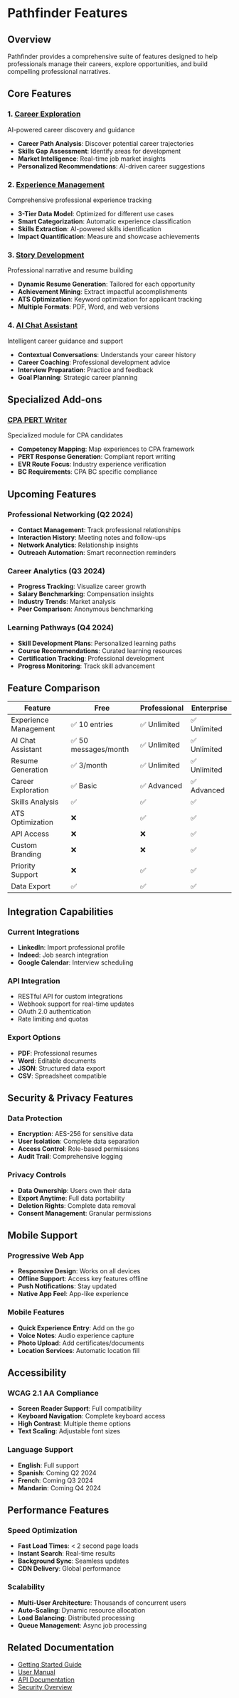 # Pathfinder Features

## Overview

Pathfinder provides a comprehensive suite of features designed to help professionals manage their careers, explore opportunities, and build compelling professional narratives.

## Core Features

### 1. [Career Exploration](./career-exploration.md)
AI-powered career discovery and guidance
- **Career Path Analysis**: Discover potential career trajectories
- **Skills Gap Assessment**: Identify areas for development
- **Market Intelligence**: Real-time job market insights
- **Personalized Recommendations**: AI-driven career suggestions

### 2. [Experience Management](./experience-management.md)
Comprehensive professional experience tracking
- **3-Tier Data Model**: Optimized for different use cases
- **Smart Categorization**: Automatic experience classification
- **Skills Extraction**: AI-powered skills identification
- **Impact Quantification**: Measure and showcase achievements

### 3. [Story Development](./story-development.md)
Professional narrative and resume building
- **Dynamic Resume Generation**: Tailored for each opportunity
- **Achievement Mining**: Extract impactful accomplishments
- **ATS Optimization**: Keyword optimization for applicant tracking
- **Multiple Formats**: PDF, Word, and web versions

### 4. [AI Chat Assistant](./ai-chat-assistant.md)
Intelligent career guidance and support
- **Contextual Conversations**: Understands your career history
- **Career Coaching**: Professional development advice
- **Interview Preparation**: Practice and feedback
- **Goal Planning**: Strategic career planning

## Specialized Add-ons

### [CPA PERT Writer](./cpa-pert-writer.md)
Specialized module for CPA candidates
- **Competency Mapping**: Map experiences to CPA framework
- **PERT Response Generation**: Compliant report writing
- **EVR Route Focus**: Industry experience verification
- **BC Requirements**: CPA BC specific compliance

## Upcoming Features

### Professional Networking (Q2 2024)
- **Contact Management**: Track professional relationships
- **Interaction History**: Meeting notes and follow-ups
- **Network Analytics**: Relationship insights
- **Outreach Automation**: Smart reconnection reminders

### Career Analytics (Q3 2024)
- **Progress Tracking**: Visualize career growth
- **Salary Benchmarking**: Compensation insights
- **Industry Trends**: Market analysis
- **Peer Comparison**: Anonymous benchmarking

### Learning Pathways (Q4 2024)
- **Skill Development Plans**: Personalized learning paths
- **Course Recommendations**: Curated learning resources
- **Certification Tracking**: Professional development
- **Progress Monitoring**: Track skill advancement

## Feature Comparison

| Feature | Free | Professional | Enterprise |
|---------|------|--------------|------------|
| Experience Management | ✅ 10 entries | ✅ Unlimited | ✅ Unlimited |
| AI Chat Assistant | ✅ 50 messages/month | ✅ Unlimited | ✅ Unlimited |
| Resume Generation | ✅ 3/month | ✅ Unlimited | ✅ Unlimited |
| Career Exploration | ✅ Basic | ✅ Advanced | ✅ Advanced |
| Skills Analysis | ✅ | ✅ | ✅ |
| ATS Optimization | ❌ | ✅ | ✅ |
| API Access | ❌ | ❌ | ✅ |
| Custom Branding | ❌ | ❌ | ✅ |
| Priority Support | ❌ | ✅ | ✅ |
| Data Export | ✅ | ✅ | ✅ |

## Integration Capabilities

### Current Integrations
- **LinkedIn**: Import professional profile
- **Indeed**: Job search integration
- **Google Calendar**: Interview scheduling

### API Integration
- RESTful API for custom integrations
- Webhook support for real-time updates
- OAuth 2.0 authentication
- Rate limiting and quotas

### Export Options
- **PDF**: Professional resumes
- **Word**: Editable documents
- **JSON**: Structured data export
- **CSV**: Spreadsheet compatible

## Security & Privacy Features

### Data Protection
- **Encryption**: AES-256 for sensitive data
- **User Isolation**: Complete data separation
- **Access Control**: Role-based permissions
- **Audit Trail**: Comprehensive logging

### Privacy Controls
- **Data Ownership**: Users own their data
- **Export Anytime**: Full data portability
- **Deletion Rights**: Complete data removal
- **Consent Management**: Granular permissions

## Mobile Support

### Progressive Web App
- **Responsive Design**: Works on all devices
- **Offline Support**: Access key features offline
- **Push Notifications**: Stay updated
- **Native App Feel**: App-like experience

### Mobile Features
- **Quick Experience Entry**: Add on the go
- **Voice Notes**: Audio experience capture
- **Photo Upload**: Add certificates/documents
- **Location Services**: Automatic location fill

## Accessibility

### WCAG 2.1 AA Compliance
- **Screen Reader Support**: Full compatibility
- **Keyboard Navigation**: Complete keyboard access
- **High Contrast**: Multiple theme options
- **Text Scaling**: Adjustable font sizes

### Language Support
- **English**: Full support
- **Spanish**: Coming Q2 2024
- **French**: Coming Q3 2024
- **Mandarin**: Coming Q4 2024

## Performance Features

### Speed Optimization
- **Fast Load Times**: < 2 second page loads
- **Instant Search**: Real-time results
- **Background Sync**: Seamless updates
- **CDN Delivery**: Global performance

### Scalability
- **Multi-User Architecture**: Thousands of concurrent users
- **Auto-Scaling**: Dynamic resource allocation
- **Load Balancing**: Distributed processing
- **Queue Management**: Async job processing

## Related Documentation

- [Getting Started Guide](../guides/getting-started.md)
- [User Manual](../guides/user-manual.md)
- [API Documentation](../api/README.md)
- [Security Overview](../architecture/security-architecture.md)